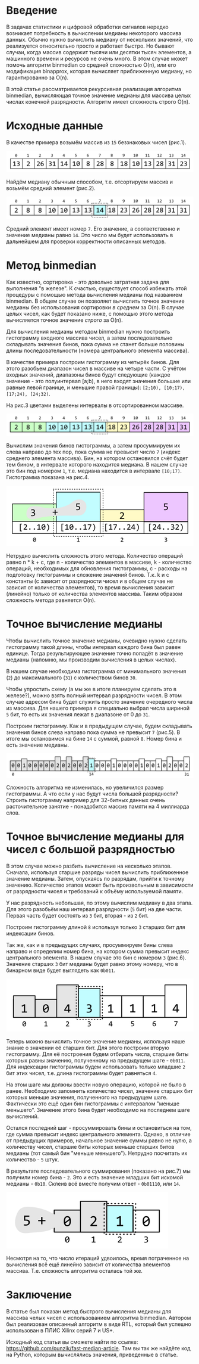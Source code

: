 # Введение

В задачах статистики и цифровой обработки сигналов нередко возникает потребность в вычислении медианы некоторого массива данных. Обычно нужно вычислить медиану от нескольких значений, что реализуется относительно просто и работает быстро. Но бывают случаи, когда массив содержит тысячи или десятки тысяч элементов, а машинного времени и ресурсов не очень много. В этом случае может помочь алгоритм binmedian со средней сложностью O(n), или его модификация binapprox, которая вычисляет приближенную медиану, но гарантированно за O(n).

В этой статье рассматривается рекурсивная реализация алгоритма binmedian, вычисляющая точное значение медианы для массива целых числах конечной разрядности. Алгоритм имеет сложность строго O(n).


# Исходные данные

В качестве примера возьмём массив из `15` беззнаковых чисел (рис.1).

![img](./pictures/p1.png "Рис.1: Исходный массив чисел. Верхняя строка - индексы элементов массива.")

Найдём медиану обычным способом, т.е. отсортируем массив и возьмём средний элемент (рис.2).

![img](./pictures/p2.png "Рис.2: Отсортированный массив. Средний элемент выделен пунктирным прямоугольником.")

Средний элемент имеет номер `7`. Его значение, а соответственно и значение медианы равно `14`. Это число мы будет использовать в дальнейшем для проверки корректности описанных методов.


# Метод binmedian

Как известно, сортировка - это довольно затратная задача для выполнения "в железе". К счастью, существует способ избежать этой процедуры с помощью метода вычисления медианы под названием binmedian. В общем случае он позволяет вычислить точное значение медианы без использования сортировки *в среднем* за O(n). В случае целых чисел, как будет показано ниже, с помощью этого метода вычисляется точное значение *строго* за O(n).

Для вычисления медианы методом binmedian нужно построить гистограмму входного массива чисел, а затем последовательно складывать значения бинов, пока сумма не станет больше половины длины последовательности (номера центрального элемента массива).

В качестве примера построим гистограмму из четырёх бинов. Для этого разобьем диапазон чисел в массиве на четыре части. С учётом входных значений, диапазоны бинов будут следующие (каждое значение - это полуинтервал [a;b), в него входят значения большие или равные левой границе, и меньшие правой границы): `[2;10), [10;17), [17;24), [24;32)`.

На рис.3 цветами выделены интервалы в отсортированном массиве.

![img](./pictures/p3.png "Рис.3: Отсортированный массив, разбитый на интервалы.")

Вычислим значения бинов гистограммы, а затем просуммируем их слева направо до тех пор, пока сумма не превысит число `7` (индекс среднего элемента массива). Бин, на котором остановился счёт будет тем бином, в интервале которого находится медиана. В нашем случае это бин под номером `1`, т.е. медиана находится в интервале `[10;17)`. Гистограмма показана на рис.4.

![img](./pictures/p4.png "Рис.4. Гистограмма. В нижней части обозначены номера бинов, затем выше интервалы бинов, и наконец их значения. Сумма первых двух бинов равна `8`, что больше, чем индекс среднего элемента массива.")

Нетрудно вычислить сложность этого метода. Количество операций равно n \* k + c, где n - количество элементов в массиве, k - количество операций, необходимых для обновления гистограммы, c - расходы на подготовку гистограммы и сложение значений бинов. Т.к. k и c константы (c зависит от разрядности чисел и в общем случае не зависит от количества элементов), то время вычисления зависит (линейно) только от количества элементов массива. Таким образом сложность метода равняется O(n).


# Точное вычисление медианы

Чтобы вычислить точное значение медианы, очевидно нужно сделать гистограмму такой длины, чтобы интервал каждого бина был равен единице. Тогда результирующее значение точно попадёт в значение медианы (напомню, мы производим вычисления в целых числах).

В нашем случае необходима гистограмма от минимального значения (`2`) до максимального (`31`) с количеством бинов `30`.

Чтобы упростить схему (а мы же в итоге планируем сделать это в железе?), можно взять полный интервал разрядности чисел. В этом случае адресом бина будет служить просто значение очередного числа из массива. Для нашего примера я специально выбрал числа шириной `5` бит, то есть их значения лежат в диапазоне от 0 до `31`.

Построим гистограмму. Как и в предыдущем случае, будем складывать значения бинов слева направо пока сумма не превысит `7` (рис.5). В итоге мы остановимся на бине `14` с суммой, равной `8`. Номер бина и есть значение медианы.

![img](./pictures/p5.png "Рис.5. Гистограмма с количеством бинов, равном полному диапазону входных чисел. Индекс выделенного бина и есть искомая медиана.")

Сложность алгоритма не изменилась, но увеличился размер гистограммы. А что если у нас будут числа большей разрядности? Строить гистограмму например для 32-битных данных очень расточительное занятие - понадобится массив памяти на 4 миллиарда слов.


# Точное вычисление медианы для чисел с большой разрядностью

В этом случае можно разбить вычисление на несколько этапов. Сначала, используя старшие разряды чисел вычислить приближенное значение медианы. Затем, опускаясь по разрядам, прийти к точному значению. Количество этапов может быть произвольным в зависимости от разрядности чисел и требований к объёму используемой памяти.

У нас разрядность небольшая, по этому вычислим медиану в два этапа. Для этого разобьём наш интервал разрядности (`5` бит) на две части. Первая часть будет состоять из `3` бит, вторая - из `2` бит.

Построим гистограмму длиной `8` используя только `3` старших бит для индексации бинов.

Так же, как и в предыдущих случаях, просуммируем бины слева направо и определим номер бина, на котором сумма превысит индекс центрального элемента. В нашем случае это бин с номером `3` (рис.6). Значение старших `3` бит медианы будет равно этому номеру, что в бинарном виде будет выглядеть как `0b011`.

![img](./pictures/p6.png "Рис.6. Гистограмма, посроенная по старшим `3` битам входных чисел. Соответствующие старшие биты медианы равны индексу бина, на котором остановился подсчёт суммы.")

Теперь можно вычислить точное значение медианы, используя наше знание о значении её старших бит. Для этого построим вторую гистограмму. Для её построения будем отбирать числа, старшие биты которых равны значению, полученному на предыдущем шаге - `0b011`. Для индексации гистограммы будем использовать только младшие `2` бит этих чисел, т.е. длина гистограммы будет равняться `4`.

На этом шаге мы должны ввести новую операцию, которой не было в ранее. Необходимо запомнить количество чисел, значение старших бит которых меньше значения, полученного на предыдущем шаге. Фактически это ещё один бин гистограммы с интервалом "меньше меньшего". Значение этого бина будет необходимо на последнем шаге вычислений.

Остался последний шаг - просуммировать бины и остановиться на том, где сумма превысит индекс центрального элемента. Однако, в отличие от предыдущих примеров, начальное значение суммы равно не нулю, а количеству чисел, старшие биты которых меньше старших битов медианы (тот самый бин "меньше меньшего"). Нетрудно посчитать их количество - `5` штук.

В результате последовательного суммирования (показано на рис.7) мы получили номер бина - `2`. Это и есть значение младших бит искомой медианы - `0b10`. Склеив всё вместе получим ответ - `0b01110`, или `14`.

![img](./pictures/p7.png "Рис.7. Гистограмма, посроенная по младшим `2` битам входных чисел. На рисунке выделен бин, индекс которого равен младшим битам значения медианы.")

Несмотря на то, что число итераций удвоилось, время потраченное на вычисления всё ещё линейно зависит от количества элементов массива. Т.е. сложность алгоритма осталась той же.


# Заключение

В статье был показан метод быстрого вычисления медианы для массива челых чисел с использованием алгоритма binmedian. Автором был реализован описанный алгоритм в виде RTL, который был успешно использован в ПЛИС Xilinx серий 7 и US+.

Исходный код статьи вы сможете найти по ссылке: <https://github.com/punzik/fast-median-article>. Там вы так же найдёте код на Python, которым вычислялись значения, приведенные в статье.

